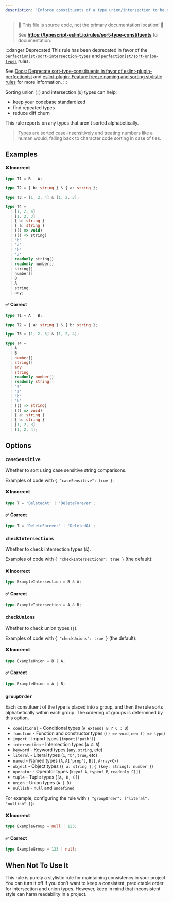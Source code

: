 ```yaml
---
description: 'Enforce constituents of a type union/intersection to be sorted alphabetically.'
---
```


> 🛑 This file is source code, not the primary documentation location! 🛑
>
> See **https://typescript-eslint.io/rules/sort-type-constituents** for documentation.

:::danger Deprecated
This rule has been deprecated in favor of the [`perfectionist/sort-intersection-types`](https://eslint-plugin-perfectionist.azat.io/rules/sort-intersection-types) and [`perfectionist/sort-union-types`](https://eslint-plugin-perfectionist.azat.io/rules/sort-union-types) rules.

See [Docs: Deprecate sort-type-constituents in favor of eslint-plugin-perfectionist](https://github.com/typescript-eslint/typescript-eslint/issues/8915) and [eslint-plugin: Feature freeze naming and sorting stylistic rules](https://github.com/typescript-eslint/typescript-eslint/issues/8792) for more information.
:::

Sorting union (`|`) and intersection (`&`) types can help:

- keep your codebase standardized
- find repeated types
- reduce diff churn

This rule reports on any types that aren't sorted alphabetically.

> Types are sorted case-insensitively and treating numbers like a human would, falling back to character code sorting in case of ties.

## Examples

<!--tabs-->

#### ❌ Incorrect

```ts
type T1 = B | A;

type T2 = { b: string } & { a: string };

type T3 = [1, 2, 4] & [1, 2, 3];

type T4 =
  | [1, 2, 4]
  | [1, 2, 3]
  | { b: string }
  | { a: string }
  | (() => void)
  | (() => string)
  | 'b'
  | 'a'
  | 'b'
  | 'a'
  | readonly string[]
  | readonly number[]
  | string[]
  | number[]
  | B
  | A
  | string
  | any;
```

#### ✅ Correct

```ts
type T1 = A | B;

type T2 = { a: string } & { b: string };

type T3 = [1, 2, 3] & [1, 2, 4];

type T4 =
  | A
  | B
  | number[]
  | string[]
  | any
  | string
  | readonly number[]
  | readonly string[]
  | 'a'
  | 'a'
  | 'b'
  | 'b'
  | (() => string)
  | (() => void)
  | { a: string }
  | { b: string }
  | [1, 2, 3]
  | [1, 2, 4];
```

<!--/tabs-->

## Options

### `caseSensitive`

Whether to sort using case sensitive string comparisons.

Examples of code with `{ "caseSensitive": true }`:

<!--tabs-->

#### ❌ Incorrect

```ts option='{ "caseSensitive": true }'
type T = 'DeletedAt' | 'DeleteForever';
```

#### ✅ Correct

```ts option='{ "caseSensitive": true }'
type T = 'DeleteForever' | 'DeletedAt';
```

<!--/tabs-->

### `checkIntersections`

Whether to check intersection types (`&`).

Examples of code with `{ "checkIntersections": true }` (the default):

<!--tabs-->

#### ❌ Incorrect

```ts option='{ "checkIntersections": true }'
type ExampleIntersection = B & A;
```

#### ✅ Correct

```ts option='{ "checkIntersections": true }'
type ExampleIntersection = A & B;
```

<!--/tabs-->

### `checkUnions`

Whether to check union types (`|`).

Examples of code with `{ "checkUnions": true }` (the default):

<!--tabs-->

#### ❌ Incorrect

```ts option='{ "checkUnions": true }'
type ExampleUnion = B | A;
```

#### ✅ Correct

```ts option='{ "checkUnions": true }'
type ExampleUnion = A | B;
```

<!--/tabs-->

### `groupOrder`

Each constituent of the type is placed into a group, and then the rule sorts alphabetically within each group.
The ordering of groups is determined by this option.

- `conditional` - Conditional types (`A extends B ? C : D`)
- `function` - Function and constructor types (`() => void`, `new () => type`)
- `import` - Import types (`import('path')`)
- `intersection` - Intersection types (`A & B`)
- `keyword` - Keyword types (`any`, `string`, etc)
- `literal` - Literal types (`1`, `'b'`, `true`, etc)
- `named` - Named types (`A`, `A['prop']`, `B[]`, `Array<C>`)
- `object` - Object types (`{ a: string }`, `{ [key: string]: number }`)
- `operator` - Operator types (`keyof A`, `typeof B`, `readonly C[]`)
- `tuple` - Tuple types (`[A, B, C]`)
- `union` - Union types (`A | B`)
- `nullish` - `null` and `undefined`

For example, configuring the rule with `{ "groupOrder": ["literal", "nullish" ]}`:

<!--tabs-->

#### ❌ Incorrect

```ts option='{ "groupOrder": ["literal", "nullish" ]}'
type ExampleGroup = null | 123;
```

#### ✅ Correct

```ts option='{ "groupOrder": ["literal", "nullish" ]}'
type ExampleGroup = 123 | null;
```

<!--/tabs-->

## When Not To Use It

This rule is purely a stylistic rule for maintaining consistency in your project.
You can turn it off if you don't want to keep a consistent, predictable order for intersection and union types.
However, keep in mind that inconsistent style can harm readability in a project.
